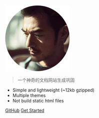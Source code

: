 ![logo](image/图片3.png)

> 一个神奇的文档网站生成巩固

* Simple and lightweight (~12kb gzipped)
* Multiple themes
* Not build static html files

[GitHub](https://github.com/chen-zhuo)
[Get Started](#quick-start)